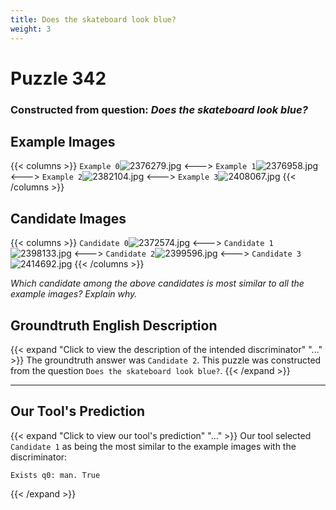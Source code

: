 ```yaml
---
title: Does the skateboard look blue?
weight: 3
---
```


# Puzzle 342
### Constructed from question: _Does the skateboard look blue?_


## Example Images
{{< columns >}}
`Example 0`![2376279.jpg](/gqa_images/2376279.jpg)
<--->
`Example 1`![2376958.jpg](/gqa_images/2376958.jpg)
<--->
`Example 2`![2382104.jpg](/gqa_images/2382104.jpg)
<--->
`Example 3`![2408067.jpg](/gqa_images/2408067.jpg)
{{< /columns >}}

## Candidate Images
{{< columns >}}
`Candidate 0`![2372574.jpg](/gqa_images/2372574.jpg)
<--->
`Candidate 1`![2398133.jpg](/gqa_images/2398133.jpg)
<--->
`Candidate 2`![2399596.jpg](/gqa_images/2399596.jpg)
<--->
`Candidate 3`![2414692.jpg](/gqa_images/2414692.jpg)
{{< /columns >}}

*Which candidate among the above candidates is most similar to all the example images? Explain why.*

## Groundtruth English Description

{{< expand "Click to view the description of the intended discriminator" "..." >}}
The groundtruth answer was `Candidate 2`. This puzzle was constructed from the question `Does the skateboard look blue?`.
{{< /expand >}}

---

## Our Tool's Prediction

{{< expand "Click to view our tool's prediction" "..." >}}
Our tool selected `Candidate 1` as being the most similar to the example images with the discriminator:
```plaintext
Exists q0: man. True
```
{{< /expand >}}
